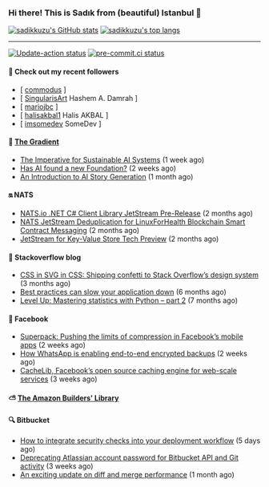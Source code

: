 ### Hi there! This is Sadık from (beautiful) Istanbul 👋

[![sadikkuzu's GitHub stats](https://github-readme-stats.vercel.app/api?username=sadikkuzu&show_icons=true&theme=dark&hide=stars&hide_title=true)](https://github.com/sadikkuzu)
[![sadikkuzu's top langs](https://github-readme-stats.vercel.app/api/top-langs/?username=sadikkuzu&langs_count=6&layout=compact&theme=dark&hide_title=true)](https://github.com/sadikkuzu)

---

[![Update-action status](https://github.com/sadikkuzu/sadikkuzu/actions/workflows/sadikkuzu.yml/badge.svg)](https://github.com/sadikkuzu/sadikkuzu/actions/workflows/sadikkuzu.yml)
[![pre-commit.ci status](https://results.pre-commit.ci/badge/github/sadikkuzu/sadikkuzu/master.svg)](https://results.pre-commit.ci/latest/github/sadikkuzu/sadikkuzu/master)

#### 🔭 Check out my recent followers

- [ [commodus](https://github.com/commodus)  ]
- [ [SingularisArt](https://github.com/SingularisArt) Hashem A. Damrah ]
- [ [mariojbc](https://github.com/mariojbc)  ]
- [ [halisakbal1](https://github.com/halisakbal1) Halis AKBAL ]
- [ [imsomedev](https://github.com/imsomedev) SomeDev ]


#### 🔻 [The Gradient](https://thegradient.pub)

- [The Imperative for Sustainable AI Systems](https://thegradient.pub/sustainable-ai/) (1 week ago)
- [Has AI found a new Foundation?](https://thegradient.pub/has-ai-found-a-new-foundation/) (2 weeks ago)
- [An Introduction to AI Story Generation](https://thegradient.pub/an-introduction-to-ai-story-generation/) (1 month ago)


#### 🔛 NATS

- [NATS.io .NET C# Client Library JetStream Pre-Release](https://nats.io/blog/jetstream-dotnet-pre-release/) (2 months ago)
- [NATS JetStream Deduplication for LinuxForHealth Blockchain Smart Contract Messaging](https://nats.io/blog/nats-jetstream-deduplication-for-lfh/) (2 months ago)
- [JetStream for Key-Value Store Tech Preview](https://nats.io/blog/kv-cli/) (2 months ago)


#### 📰 Stackoverflow blog

- [CSS in SVG in CSS: Shipping confetti to Stack Overflow’s design system](https://stackoverflow.blog/2021/05/31/shipping-confetti-to-stack-overflows-design-system/) (3 months ago)
- [Best practices can slow your application down](https://stackoverflow.blog/2021/03/03/best-practices-can-slow-your-application-down/) (6 months ago)
- [Level Up: Mastering statistics with Python – part 2](https://stackoverflow.blog/2021/02/23/level-up-mastering-statistics-with-python-part-2/) (7 months ago)


#### 📢 Facebook

- [Superpack: Pushing the limits of compression in Facebook’s mobile apps](https://engineering.fb.com/2021/09/13/core-data/superpack/) (2 weeks ago)
- [How WhatsApp is enabling end-to-end encrypted backups](https://engineering.fb.com/2021/09/10/security/whatsapp-e2ee-backups/) (2 weeks ago)
- [CacheLib, Facebook’s open source caching engine for web-scale services](https://engineering.fb.com/2021/09/02/open-source/cachelib/) (3 weeks ago)


#### ⛅ [The Amazon Builders' Library](https://aws.amazon.com/builders-library/)


#### 🔍 Bitbucket

- [How to integrate security checks into your deployment workflow](https://bitbucket.org/blog/bb-snyk-security) (5 days ago)
- [Deprecating Atlassian account password for Bitbucket API and Git activity](https://bitbucket.org/blog/deprecating-atlassian-account-password-for-bitbucket-api-and-git-activity) (3 weeks ago)
- [An exciting update on diff and merge performance](https://bitbucket.org/blog/an-exciting-update-on-diff-and-merge-performance) (1 month ago)
